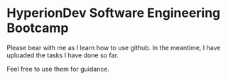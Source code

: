 # HyperionDev Software Engineering Bootcamp

Please bear with me as I learn how to use github.
In the meantime, I have uploaded the tasks I have done so far. 

Feel free to use them for guidance.
